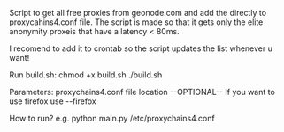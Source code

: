 Script to get all free proxies from geonode.com and add the directly to proxycahins4.conf file. The script is made so that it gets only the elite anonymity proxeis that have a latency < 80ms.

I recomend to add it to crontab so the script updates the list whenever u want!

Run build.sh:
    chmod +x build.sh
    ./build.sh

Parameters: proxychains4.conf file location
--OPTIONAL--
If you want to use firefox use --firefox

How to run?
e.g. python main.py /etc/proxychains4.conf